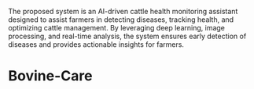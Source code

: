 The proposed system is an AI-driven cattle health monitoring assistant designed to assist farmers in detecting diseases, tracking health, and optimizing cattle management. By leveraging deep learning, image processing, and real-time analysis, the system ensures early detection of diseases and provides actionable insights for farmers.


# Bovine-Care

